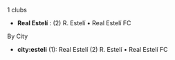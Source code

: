 1 clubs

- **Real Estelí** : (2) R. Estelí • Real Estelí FC




By City

- **city:esteli** (1): Real Estelí  (2) R. Estelí • Real Estelí FC


